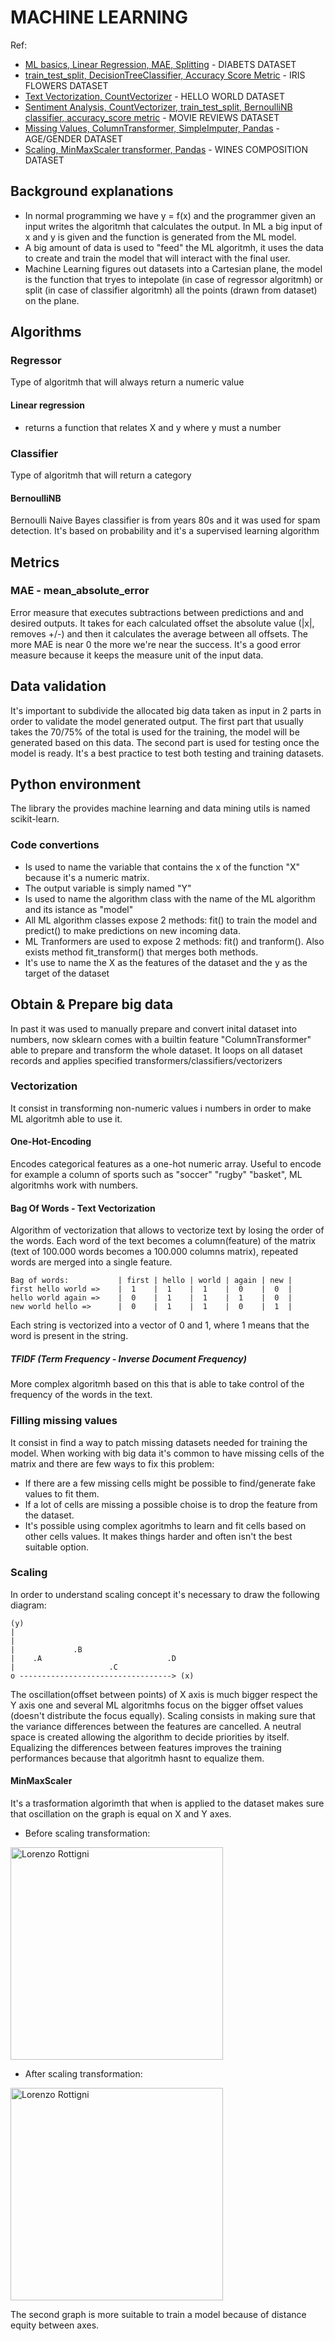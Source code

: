 # MACHINE LEARNING

Ref:
- [ML basics, Linear Regression, MAE, Splitting](https://github.com/LorenzoRottigni/machine-learning-1) - DIABETS DATASET
- [train_test_split, DecisionTreeClassifier, Accuracy Score Metric](https://github.com/LorenzoRottigni/machine-learning-2) - IRIS FLOWERS DATASET
- [Text Vectorization, CountVectorizer](https://github.com/LorenzoRottigni/machine-learning-3) - HELLO WORLD DATASET
- [Sentiment Analysis, CountVectorizer, train_test_split, BernoulliNB classifier, accuracy_score metric](https://github.com/LorenzoRottigni/ML-sentiment-analysis) - MOVIE REVIEWS DATASET
- [Missing Values, ColumnTransformer, SimpleImputer, Pandas](https://github.com/LorenzoRottigni/machine-learning-5) - AGE/GENDER DATASET
- [Scaling, MinMaxScaler transformer, Pandas](https://github.com/LorenzoRottigni/machine-learning-6) - WINES COMPOSITION DATASET

## Background explanations
- In normal programming we have y = f(x) and the programmer given an input writes the algoritmh that calculates the output. In ML a big input of x and y is given and the function is generated from the ML model.
- A big amount of data is used to "feed" the ML algoritmh, it uses the data to create and train the model that will interact with the final user.
- Machine Learning figures out datasets into a Cartesian plane, the model is the function that tryes to intepolate (in case of regressor algoritmh) or split (in case of classifier algoritmh) all the points (drawn from dataset) on the plane.  

## Algorithms
### Regressor
Type of algoritmh that will always return a numeric value
#### Linear regression
- returns a function that relates X and y where y must a number
### Classifier
Type of algoritmh that will return a category
#### BernoulliNB
Bernoulli Naive Bayes classifier is from years 80s and it was used for spam detection.
It's based on probability and it's a supervised learning algorithm

## Metrics
### MAE - mean_absolute_error
Error measure that executes subtractions between predictions and and desired outputs.
It takes for each calculated offset the absolute value (|x|, removes +/-) and then it calculates the average between all offsets.
The more MAE is near 0 the more we're near the success.
It's a good error measure because it keeps the measure unit of the input data.

## Data validation
It's important to subdivide the allocated big data taken as input in 2 parts in order to validate the model generated output.
The first part that usually takes the 70/75% of the total is used for the training, the model will be generated based on this data.
The second part is used for testing once the model is ready.
It's a best practice to test both testing and training datasets.

## Python environment
The library the provides machine learning and data mining utils is named scikit-learn.

### Code convertions
- Is used to name the variable that contains the x of the function "X" because it's a numeric matrix.
- The output variable is simply named "Y"
- Is used to name the algorithm class with the name of the ML algorithm and its istance as "model"
- All ML algorithm classes expose 2 methods: fit() to train the model and predict() to make predictions on new incoming data.
- ML Tranformers are used to expose 2 methods: fit() and tranform(). Also exists method fit_transform() that merges both methods.
- It's use to name the X as the features of the dataset and the y as the target of the dataset

## Obtain & Prepare big data
In past it was used to manually prepare and convert inital dataset into numbers, now sklearn comes with a builtin feature "ColumnTransformer"
able to prepare and transform the whole dataset.
It loops on all dataset records and applies specified transformers/classifiers/vectorizers
### Vectorization
It consist in transforming non-numeric values i numbers in order to make ML algoritmh able to use it.
#### One-Hot-Encoding
Encodes categorical features as a one-hot numeric array. Useful to encode for example a column of sports such as "soccer" "rugby" "basket", ML algoritmhs work with numbers.
#### Bag Of Words - Text Vectorization
Algorithm of vectorization that allows to vectorize text by losing the order of the words.
Each word of the text becomes a column(feature) of the matrix (text of 100.000 words becomes a 100.000 columns matrix),
repeated words are merged into a single feature.
```
Bag of words:           | first | hello | world | again | new |
first hello world =>    |  1    |  1    |  1    |  0    |  0  |
hello world again =>    |  0    |  1    |  1    |  1    |  0  |
new world hello =>      |  0    |  1    |  1    |  0    |  1  |
```
Each string is vectorized into a vector of 0 and 1, where 1 means that the word is present in the string.

##### TFIDF (Term Frequency - Inverse Document Frequency)
More complex algoritmh based on this that is able to take control of the frequency of the words in the text.

### Filling missing values
It consist in find a way to patch missing datasets needed for training the model.
When working with big data it's common to have missing cells of the matrix and there are few ways to fix this problem:
- If there are a few missing cells might be possible to find/generate fake values to fit them.
- If a lot of cells are missing a possible choise is to drop the feature from the dataset.
- It's possible using complex agoritmhs to learn and fit cells based on other cells values. It makes things harder and often isn't the best suitable option.
### Scaling
In order to understand scaling concept it's necessary to draw the following diagram:
```
(y)
|
|                             
|             .B
|    .A                            .D
|                     .C
o ----------------------------------> (x)
```
The oscillation(offset between points) of X axis is much bigger respect the Y axis one and several ML algoritmhs focus on the bigger offset values (doesn't distribute the focus equally).
Scaling consists in making sure that the variance differences between the features are cancelled. A neutral space is created allowing the algorithm to decide priorities by itself.
Equalizing the differences between features improves the training performances because that algoritmh hasnt to equalize them.
#### MinMaxScaler
It's a trasformation algorimth that when is applied to the dataset makes sure that oscillation on the graph is equal on X and Y axes.
- Before scaling transformation:
<img src="https://storage.rottigni.tech/fs/github/images/ML/wines_after.png" alt="Lorenzo Rottigni" width="340" />

- After scaling transformation:
<img src="https://storage.rottigni.tech/fs/github/images/ML/wines_before.png" alt="Lorenzo Rottigni" width="340" />

The second graph is more suitable to train a model because of distance equity between axes.
